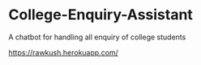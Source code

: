 # College-Enquiry-Assistant
A chatbot for handling all enquiry of college students

https://rawkush.herokuapp.com/
